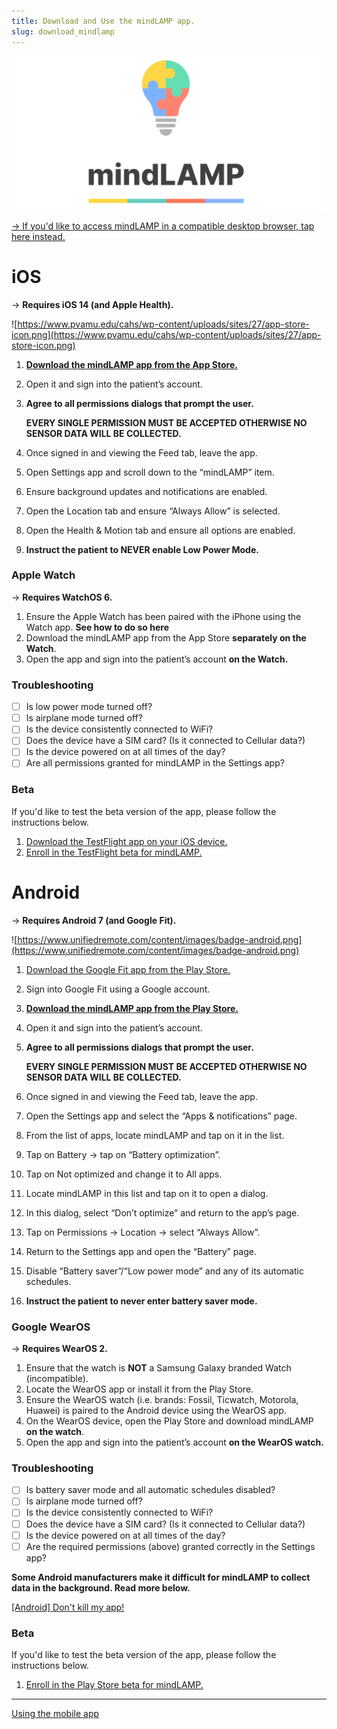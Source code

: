 ```yaml
---
title: Download and Use the mindLAMP app.
slug: download_mindlamp
---
```


![](../assets/banner.png)

[→ If you'd like to access mindLAMP in a compatible desktop browser, tap here instead.](https://dashboard.lamp.digital)

# iOS

→ **Requires iOS 14 (and Apple Health).**

![https://www.pvamu.edu/cahs/wp-content/uploads/sites/27/app-store-icon.png](https://www.pvamu.edu/cahs/wp-content/uploads/sites/27/app-store-icon.png)

1. [**Download the mindLAMP app from the App Store.**](https://apps.apple.com/us/app/mindlamp/id1495947054)
2. Open it and sign into the patient’s account. 
3. **Agree to all permissions dialogs that prompt the user.**

    **EVERY SINGLE PERMISSION MUST BE ACCEPTED OTHERWISE NO SENSOR DATA WILL BE COLLECTED.**

4. Once signed in and viewing the Feed tab, leave the app.
5. Open Settings app and scroll down to the “mindLAMP” item.
6. Ensure background updates and notifications are enabled.
7. Open the Location tab and ensure “Always Allow” is selected.
8. Open the Health & Motion tab and ensure all options are enabled.
9. **Instruct the patient to NEVER enable Low Power Mode.**

### Apple Watch

→ **Requires WatchOS 6.**

1. Ensure the Apple Watch has been paired with the iPhone using the Watch app. **See how to do so here**
2. Download the mindLAMP app from the App Store **separately on the Watch**.
3. Open the app and sign into the patient’s account **on the Watch.**

### Troubleshooting

- [ ]  Is low power mode turned off?
- [ ]  Is airplane mode turned off?
- [ ]  Is the device consistently connected to WiFi?
- [ ]  Does the device have a SIM card? (Is it connected to Cellular data?)
- [ ]  Is the device powered on at all times of the day?
- [ ]  Are all permissions granted for mindLAMP in the Settings app?

### Beta

If you'd like to test the beta version of the app, please follow the instructions below.

1. [Download the TestFlight app on your iOS device.](https://apps.apple.com/us/app/testflight/id899247664)
2. [Enroll in the TestFlight beta for mindLAMP.](https://testflight.apple.com/join/TSpdLc6U)

# Android

→ **Requires Android 7 (and Google Fit).**

![https://www.unifiedremote.com/content/images/badge-android.png](https://www.unifiedremote.com/content/images/badge-android.png)

1. [Download the Google Fit app from the Play Store.](https://play.google.com/store/apps/details?id=com.google.android.apps.fitness)
2. Sign into Google Fit using a Google account.
3. [**Download the mindLAMP app from the Play Store.**](https://play.google.com/apps/details?id=digital.lamp.mindlamp) 
4. Open it and sign into the patient’s account. 
5. **Agree to all permissions dialogs that prompt the user.**

    **EVERY SINGLE PERMISSION MUST BE ACCEPTED OTHERWISE NO SENSOR DATA WILL BE COLLECTED.**

6. Once signed in and viewing the Feed tab, leave the app. 
7. Open the Settings app and select the “Apps & notifications” page.
8. From the list of apps, locate mindLAMP and tap on it in the list.
9. Tap on Battery → tap on “Battery optimization”.
10. Tap on Not optimized and change it to All apps.
11. Locate mindLAMP in this list and tap on it to open a dialog.
12. In this dialog, select “Don’t optimize” and return to the app’s page.
13. Tap on Permissions → Location → select “Always Allow”.
14. Return to the Settings app and open the “Battery” page. 
15. Disable “Battery saver”/“Low power mode” and any of its automatic schedules.
16. **Instruct the patient to never enter battery saver mode.**

### Google WearOS

→ **Requires WearOS 2.**

1. Ensure that the watch is **NOT** a Samsung Galaxy branded Watch (incompatible).
2. Locate the WearOS app or install it from the Play Store.
3. Ensure the WearOS watch (i.e. brands: Fossil, Ticwatch, Motorola, Huawei) is paired to the Android device using the WearOS app. 
4. On the WearOS device, open the Play Store and download mindLAMP **on the watch**.
5. Open the app and sign into the patient’s account **on the WearOS watch.**

### Troubleshooting

- [ ]  Is battery saver mode and all automatic schedules disabled?
- [ ]  Is airplane mode turned off?
- [ ]  Is the device consistently connected to WiFi?
- [ ]  Does the device have a SIM card? (Is it connected to Cellular data?)
- [ ]  Is the device powered on at all times of the day?
- [ ]  Are the required permissions (above) granted correctly in the Settings app?

**Some Android manufacturers make it difficult for mindLAMP to collect data in the background. Read more below.**

[[Android] Don't kill my app!](%E2%86%92_Download_and_Use_the_mindLAMP_app/%5BAndroid%5D_Don't_kill_my_app!.md)

### Beta

If you'd like to test the beta version of the app, please follow the instructions below.

1. [Enroll in the Play Store beta for mindLAMP.](https://play.google.com/apps/testing/digital.lamp.mindlamp)

---

[Using the mobile app](%E2%86%92_Download_and_Use_the_mindLAMP_app/Using_the_mobile_app.md)
